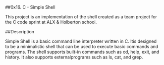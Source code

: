 ##0x16. C - Simple Shell

This project is an implementation of the shell created as a team
project for the C code sprint at ALX & Holberton school.

##Description

Simple Shell is a basic command line interpreter written in C. Itis designed to be a minimalistic shell that can be used to execute basic commands and programs. The shell supports built-in commands such as cd, help, exit, and history. It also supports externalprograms such as ls, cat, and grep.

